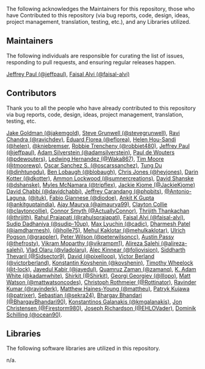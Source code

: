 The following acknowledges the Maintainers for this repository, those who have Contributed to this repository (via bug reports, code, design, ideas, project management, translation, testing, etc.), and any Libraries utilized.

## Maintainers

The following individuals are responsible for curating the list of issues, responding to pull requests, and ensuring regular releases happen.

[Jeffrey Paul (@jeffpaul)](https://github.com/jeffpaul), [Faisal Alvi (@faisal-alvi)](https://github.com/faisal-alvi)

## Contributors

Thank you to all the people who have already contributed to this repository via bug reports, code, design, ideas, project management, translation, testing, etc.

[Jake Goldman (@jakemgold)](https://github.com/jakemgold), [Steve Grunwell (@stevegrunwell)](https://github.com/stevegrunwell), [Ravi Chandra (@ravichdev)](https://github.com/ravichdev), [Eduard Florea (@eflorea)](https://github.com/eflorea), [Helen Hou-Sandi (@helen)](https://github.com/helen), [@kniebremser](https://github.com/kniebremser), [Robbie Trencheny (@robbiet480)](https://github.com/robbiet480), [Jeffrey Paul (@jeffpaul)](https://github.com/jeffpaul), [Adam Silverstein (@adamsilverstein)](https://github.com/adamsilverstein), [Paul de Wouters (@pdewouters)](https://github.com/pdewouters), [Ledwing Hernandez (@Waka867)](https://github.com/Waka867), [Tim Moore (@tmoorewp)](https://github.com/tmoorewp), [Oscar Sanchez S. (@oscarssanchez)](https://github.com/oscarssanchez), [Tung Du (@dinhtungdu)](https://github.com/dinhtungdu), [Ben Lobaugh (@blobaugh)](https://github.com/blobaugh), [Chris Jones (@heyjones)](https://github.com/heyjones), [Darin Kotter (@dkotter)](https://github.com/dkotter), [Ammon Lockwood (@sumnercreations)](https://github.com/sumnercreations), [David Shanske (@dshanske)](https://github.com/dshanske), [Myles McNamara (@tripflex)](https://github.com/tripflex), [Jackie Kjome (@JackieKjome)](https://github.com/JackieKjome) [David Chabbi (@davidchabbi)](https://profiles.wordpress.org/davidchabbi/), [Jeffrey Carandang (@phpbits)](https://github.com/phpbits), [@Antonio-Laguna](https://github.com/Antonio-Laguna), [(@ituk)](https://github.com/ituk), [Fabio Giannese (@diodoe)](https://github.com/diodoe), [Ankit K Gupta (@ankitguptaindia)](https://github.com/ankitguptaindia), [Ajay Maurya (@ajmaurya99)](https://github.com/ajmaurya99), [Clayton Collie (@claytoncollie)](https://github.com/claytoncollie), [Connor Smyth (@ActuallyConnor)](https://github.com/ActuallyConnor), [Thrijith Thankachan (@thrijith)](https://github.com/thrijith), [Rahul Prajapati (@rahulsprajapati)](https://github.com/rahulsprajapati), [Faisal Alvi (@faisal-alvi)](https://github.com/faisal-alvi), [Sudip Dadhaniya (@sudip-10up)](https://github.com/sudip-10up), [Max Lyuchin (@cadic)](https://github.com/cadic), [Dharmesh Patel (@iamdharmesh)](https://github.com/iamdharmesh), [(@holle75)](https://github.com/holle75), [Mehul Kaklotar (@mehulkaklotar)](https://github.com/mehulkaklotar), [Ulrich Pogson (@grappler)](https://github.com/grappler), [Peter Wilson (@peterwilsoncc)](https://github.com/peterwilsoncc), [Austin Passy (@thefrosty)](https://github.com/thefrosty), [Vikram Moparthy (@vikrampm1)](https://github.com/vikrampm1), [Alireza Salehi (@alireza-salehi)](https://github.com/alireza-salehi), [Vlad Olaru (@vladolaru)](https://github.com/vladolaru), [Alec Kinnear (@foliovision)](https://github.com/foliovision), [Siddharth Thevaril (@Sidsector9)](https://github.com/Sidsector9), [David (@pixelloop)](https://github.com/pixelloop), [Victor Berland (@victorberland)](https://github.com/victorberland), [Konstantin Kovshenin (@kovshenin)](https://github.com/kovshenin), [Timothy Wheelock (@t-lock)](https://github.com/t-lock), [Jayedul Kabir (@jayedul)](https://github.com/jayedul), [Quamruz Zaman (@zamanq)](https://github.com/zamanq), [K. Adam White (@kadamwhite)](https://github.com/kadamwhite), [Shirkit (@Shirkit)](https://github.com/Shirkit), [Georgi Georgiev (@lllopo)](https://github.com/lllopo), [Matt Watson (@mattwatsoncodes)](https://github.com/mattwatsoncodes), [Christoph Rothmeier (@Rottinator)](https://github.com/Rottinator), [Ravinder Kumar (@ravinderk)](https://github.com/ravinderk), [Matthew Haines-Young (@mattheu)](https://github.com/mattheu), [Patryk Kujawa (@patrixer)](https://github.com/patrixer), [Sebastian (@sekra24)](https://github.com/sekra24),  [Bhargav Bhandari (@BhargavBhandari90)](https://github.com/BhargavBhandari90), [Konstantinos Galanakis (@kmgalanakis)](https://github.com/kmgalanakis), [Jon Christensen (@Firestorm980)](https://github.com/Firestorm980), [Joseph Richardson (@EHLOVader)](https://github.com/EHLOVader), [Dominik Schilling (@ocean90)](https://github.com/ocean90).

## Libraries

The following software libraries are utilized in this repository.

n/a.
